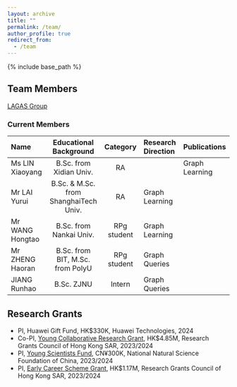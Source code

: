 ```yaml
---
layout: archive
title: ""
permalink: /team/
author_profile: true
redirect_from:
  - /team
---
```


{% include base_path %}

## Team Members

[LAGAS Group](https://github.com/HKBU-LAGAS)

### Current Members

| Name         | Educational Background       |  Category    |   Research Direction  |   Publications  |
|:--------------|:-------------------------------:|:--------------:|:-----------------------|:-----------------------|
| Ms LIN Xiaoyang | B.Sc. from Xidian Univ.| RA |       |        Graph Learning               |
| Mr LAI Yurui | B.Sc. & M.Sc. from ShanghaiTech Univ.| RA |   Graph Learning    |                       |
| Mr WANG Hongtao | B.Sc. from Nankai Univ.| RPg student |   Graph Learning    |                       |
| Mr ZHENG Haoran | B.Sc. from BIT, M.Sc. from PolyU| RPg student |   Graph Queries  |                       |
| JIANG Runhao | B.Sc. ZJNU| Intern |  Graph Queries   |                       |


## Research Grants
- PI, Huawei Gift Fund, HK$330K, Huawei Technologies, 2024
- Co-PI, [Young Collaborative Research Grant](https://www.ugc.edu.hk/eng/rgc/funding_opport/crf/), HK$4.85M, Research Grants Council of Hong Kong SAR, 2023/2024
- PI, [Young Scientists Fund](https://www.nsfc.gov.cn/publish/portal0/tab1418/), CN¥300K, National Natural Science Foundation of China, 2023/2024
- PI, [Early Career Scheme Grant](https://www.ugc.edu.hk/eng/rgc/funding_opport/ecs/), HK$1.17M, Research Grants Council of Hong Kong SAR, 2023/2024
